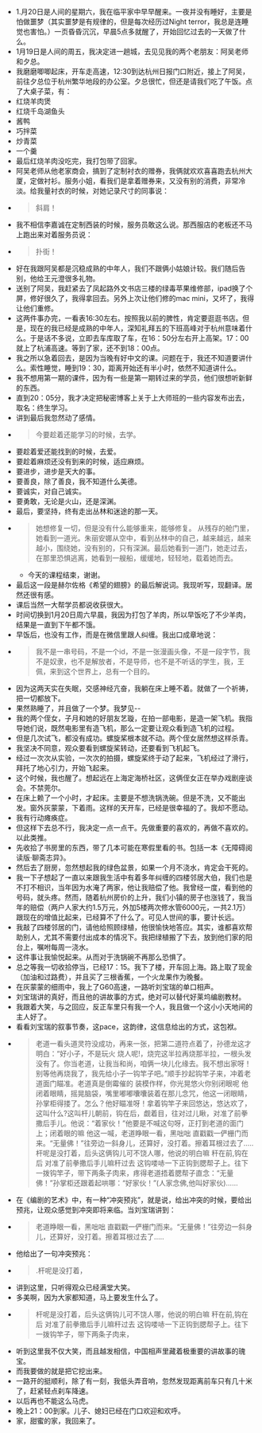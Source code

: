 - 1.月20日是人间的星期六，我在临平家中早早醒来。一夜并没有睡好，主要是怕做噩梦（其实噩梦是有规律的，但是每次经历过Night terror，我总是连睡觉也害怕。）一页昏昏沉沉，早晨5点多就醒了，开始回忆过去的一天做了什么。
- 1月19日是人间的周五，我决定进一趟城，去见见我的两个老朋友：阿吴老师和夕总。
- 我磨磨唧唧起床，开车走高速，12:30到达杭州日报门口附近，接上了阿吴，前往夕总位于杭州繁华地段的办公室。夕总很忙，但还是请我们吃了午饭。点了大桌子菜，有：
- 红烧羊肉煲
- 红烧千岛湖鱼头
- 酱鸭
- 巧拌菜
- 炒青菜
- 一个羹
- 最后红烧羊肉没吃完，我打包带了回家。
- 阿吴老师从他老家商会，搞到了定制衬衣的赠券，我俩就欢欢喜喜跑去杭州大厦，定做衬衫。服务小姐，看我们是拿着赠券来，又没有别的消费，非常冷淡。给我量衬衣的时候，对她记录尺寸的同事说：
- > 斜肩！
- 我不相信李嘉诚在定制西装的时候，服务员敢这么说。那西服店的老板还不马上跑出来对着服务员说：
- > 扑街！
- 好在我跟阿吴都是沉稳成熟的中年人，我们不跟俩小姑娘计较。我们随后告别，他给王元澄很多礼物。
- 送别了阿吴，我赶紧去了凤起路外文书店三楼的绿毒苹果维修部，ipad换了个屏，修好很久了，我得拿回去。另外上次让他们修的mac mini，又坏了，我得让他们重修。
- 这两件事办完，一看表16:30左右。按照我以前的脾性，肯定要逛逛书店。但是，现在的我已经是成熟的中年人，深知礼拜五的下班高峰对于杭州意味着什么。于是话不多说，立即去车库取了车，在16：50分左右开上高架。17：00就上了杭浦高速。等到了家，还不到18：00点。
- 我之所以急着回去，是因为当晚有好中文的课。问题在于，我还不知道要讲什么。索性睡觉，睡到19：30，距离开始还有半小时，依然不知道讲什么。
- 我不想用第一期的课件，因为有一些是第一期转过来的学员，他们很想听新鲜的东西。
- 直到20：05分，我才决定把秘密博客上关于上大师班的一些内容发布出去，取名：终生学习。
- 讲到最后我忽然动了感情。
- > 今要趁着还能学习的时候，去学。
- 要趁着爱还能找到的时候，去爱。
- 要趁着麻烦还没有到来的时候，适应麻烦。
- 要进步，进步是天大的事。
- 要善良，除了善良，我不知道什么美德。
- 要诚实，对自己诚实。
- 要勇敢，无论是火山，还是深渊。
- 最后，要坚持，终有走出丛林和迷途的那一天。
- > 她想修复一切，但是没有什么能够重来，能够修复。 从残存的舱门里，她看到一道光。朱丽安娜从空中，看到丛林中的自己，越来越远，越来越小，围绕她，没有别的，只有深渊。最后她看到一道门，她走过去，在那里恐惧逃离，她看到一艘船，缓缓地，轻轻地，载着她而去。
    - 今天的课程结束，谢谢。
- 最后这一段是赫尔佐格《希望的翅膀》的最后解说词。我现听写，现翻译。居然还很有感。
- 课后当然一大帮学员都说收获很大。
- 时间切换到1月20日周六早晨，我因为打包了羊肉，所以早饭吃了不少羊肉，结果是一直到下午都不饿。
- 早饭后，也没有工作，而是在微信里跟人纠缠。我出口成章地说：
- > 我不是一串号码，不是一个id，不是一张漫画头像，不是一段字节，我不是奴隶，也不是解放者，不是导师，也不是不听话的学生，我，王佩，来到这个世界上，总有一个目的。
- 因为这两天实在失眠，交感神经亢奋，我躺在床上睡不着。就做了一个祈祷，把一切都放下。
- 果然熟睡了，并且做了一个梦。我梦见--
- 我的两个侄女，子月和她的好朋友艺璇，在拍一部电影，是造一架飞机。我指导她们说，既然电影里有造飞机，那么一定要让观众看到造飞机的过程。
- 但是几次试飞，都没有成功。螺旋桨根本就不动。两个侄女居然想这样杀青。
- 我坚决不同意，观众要看到螺旋桨转动，还要看到飞机起飞。
- 经过一次次从实验，一次次的拍摄，螺旋桨终于动了起来，飞机经过了滑行，拜托了地心引力，开始飞起来。
- 这个时候，我也醒了。想起远在上海定海桥社区，这俩侄女正在举办戏剧座谈会。不禁莞尔。
- 在床上赖了一个小时，才起床。主要是不想洗锅洗碗。但是不洗，又不能出发。窗外灰蒙蒙，下着雨。这样的天开车，已经是很幸福的了。我却不愿动。
- 我有行动瘫痪症。
- 但这样下去总不行，我决定一点一点干。先做重要的喜欢的，再做不喜欢的。以此类推。
- 先收拾了书房里的东西，带了几本可能在寒假里看的书。包括一本《无障碍阅读版·聊斋志异》。
- 然后去了厨房，忽然想起我的绿色盆景，如果一个月不浇水，肯定会干死的。
- 我一下子想起了一直以来跟我生活中有着多年纠缠的四楼邻居大伯，我们也是不打不相识，当年因为水淹了两家，他让我赔偿了他。我曾经一度，看到他的号码，就头疼。然而，随着杭州房价的上升，我们小镇的房子也涨钱了，我当年的赔偿（两户人家大约1.5万元，外加5楼两次修水管6000元，一共2.1万）跟现在的增值比起来，已经算不了什么了。可见人世间的事，要计长远。
- 我敲了四楼邻居的门，请他给照顾绿植，他很愉快地答应。其实，谁都喜欢帮助别人，尤其不需要付出成本的情况下。我把绿植搬了下去，放到他们家的阳台上，嘱咐每周一浇水。
- 这件事让我愉悦起来。从而对于洗锅碗不再那么恐惧了。
- 总之等我一切收拾停当，已经17：15。我下了楼，开车回上海。路上取了现金（加油和过路费），并且买了三根香蕉，一个火龙果作为晚餐。
- 在灰蒙蒙的细雨中，我上了G60高速，一路听刘宝瑞的单口相声。
- 刘宝瑞讲的真好，而且他的讲故事的方式，绝对可以替代好莱坞编剧教材。
- 我跟着大笑，与之回应，反正车里只有我一个人，我且做一个这小小天地间的主人好了。
- 看看刘宝瑞的叙事节奏，这pace，这韵律，这信息给出的方式，这包袱。
- > 老道一看头道灵符没成功，再来一张，把第二道符点着了，孙德龙这才明白：“好小子，不是玩火 烧人呢!，烧完这半拉再烧那半拉，一根头发没有了。你当老道，让我当和尚，咱俩一块儿化缘去。我不想出家呀！别等他再烧我了，我先给小子一钩竿子吧。”顺手抄起钩竿子来，冲着老道面门瞄准。老道真是倒霉催的 装模作样，你光晃悠火你别闭眼呢 他闭着眼睛，摇晃脑袋，嘴里嘟嘟囔囔装着在那儿念咒，他这一闭眼睛，孙掌柜得搂了。怎么？他好瞄准呀！拿着钩竿子来回悠达，悠达欢了，这叫什么?这叫杆儿朝前，钩在后，觑着目，往对过儿瞅，对准了前拳撒后手儿。他说：“着家伙！”他要是不喊这句呀，正打到老道的面门上；闭着眼的嘛 他这一喊，老道睁眼一看，黑咄咄 直戳戳一俨栅门而来。“无量佛！”往旁边一斜身儿，还算好，没打着。擦着耳根过去了.....杆呢是没打着，后头这俩钩儿可不饶人哪，他说的明白嘛 秆在前,钩在后 对准了前拳撒后手儿嘛秆过去 这钩喽哧一下正钩到腮帮子上。往下一拨钩竿子，带下两条子肉来，疼得老道捂着腮帮子直念：“无量佛！”孙掌柜还跟着起哄哪：“好家伙！”(人家念佛,他叫好家伙)……
- 在《编剧的艺术》中，有一种“冲突预兆”，就是说，给出冲突的时候，要给出预兆，让观众感觉到冲突即将来临。当刘宝瑞讲到：
- > 老道睁眼一看，黑咄咄 直戳戳一俨栅门而来。“无量佛！”往旁边一斜身儿，还算好，没打着。擦着耳根过去了.....
- 他给出了一句冲突预兆：
- > .杆呢是没打着，
- 讲到这里，只听得观众已经满堂大笑。
- 多美啊，因为大家都知道，马上要发生什么了。
- > 杆呢是没打着，后头这俩钩儿可不饶人哪，他说的明白嘛 秆在前,钩在后 对准了前拳撒后手儿嘛秆过去 这钩喽哧一下正钩到腮帮子上。往下一拨钩竿子，带下两条子肉来，
- 听到这里我不仅大笑，而且越发相信，中国相声里藏着极重要的讲故事的瑰宝。
- 而我要做的就是把它挖出来。
- 一路开的挺顺利，除了有一刻，我低头弄音响，忽然发现距离前车只有几十米了，赶紧轻点刹车降速。
- 以后再也不能这么马虎。
- 晚上21：00到家。儿子、媳妇已经在门口欢迎和欢呼。
- 家，甜蜜的家，我回来了。
